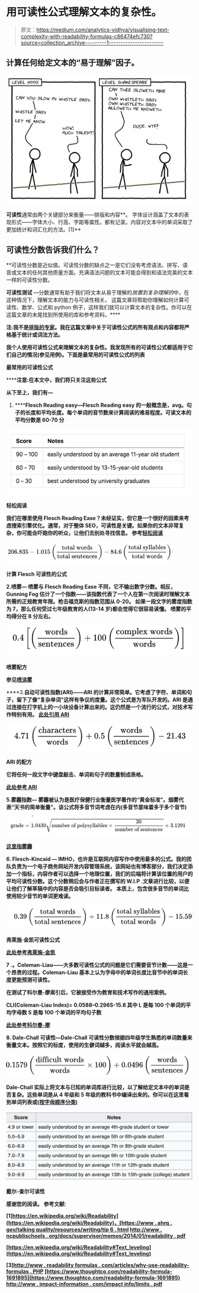 # 用可读性公式理解文本的复杂性。

> 原文：<https://medium.com/analytics-vidhya/visualising-text-complexity-with-readability-formulas-c86474efc730?source=collection_archive---------1----------------------->

## 计算任何给定文本的“易于理解”因子。

![](img/199ea562fa15e35632f9312911b993e8.png)

**可读性**通常由两个关键部分来衡量——排版和内容**。
字体设计涵盖了文本的表现形式——字体大小、行高、字距等属性。都有记录。内容对文本中的单词采取了更加统计和词汇化的方法。[1]**

## **可读性分数告诉我们什么？**

**可读性分数是近似值。可读性分数的缺点之一是它们没有考虑语法、拼写、语音或文本的任何其他质量方面。充满语法问题的文本可能会得到和语法完美的文本一样的可读性分数。

**可读性测试** —分数通常有助于我们将文本从易于理解的*放置到复杂理解的*中，在这种情况下，理解文本的能力与可读性相关。
这篇文章将帮助你理解如何计算可读性、数学、公式和 python 例子，这样我们就可以计算文本的复杂性。你可以在这篇文章的末尾找到所使用的库和参考资料。****

******注**:我不是[排版的专家](https://en.wikipedia.org/wiki/Wikipedia:Typography)。我在这篇文章中关于可读性公式的所有观点和内容都将严格基于统计或词法方法。****

****我个人使用可读性公式来理解文本的复杂性。我发现所有的可读性公式都适用于它们自己的情况(参见用例)。下面是最常用的可读性公式的列表****

****最常用的可读性公式****

******注意:**在本文中，我们将只关注这些公式****

****从下至上，我们有—****

1.  ******Flesch Reading easy—**Flesch Reading easy 的一般概念是，avg。句子的长度和平均长度。每个单词的音节数来计算阅读的难易程度。可读文本的平均分数是 60-70 分****

****![](img/82d2d62815fdd74a38566002e3a715aa.png)****

****轻松阅读****

****我们在哪里使用 Flesch Reading Ease？未经证实，但它是一个很好的因素来考虑搜索引擎优化。通常，对于整体 SEO，可读性是关键。如果你的文本非常复杂，你可能会吓跑你的听众，让他们去别处寻找信息。
参考[轻松阅读](https://en.wikipedia.org/wiki/Flesch%E2%80%93Kincaid_readability_tests#Flesch_reading_ease)****

****![](img/2db11a731993003b38ab8f5e519b964a.png)****

****计算 Flesch 可读性的公式****

****2.**喷雾—** 喷雾与 Flesch Reading Ease 不同，它不输出数字分数。相反，Gunning Fog 估计了一个指数——该指数代表了一个人在第一次阅读时理解文本所需的正规教育年限。枪击福克斯的指数范围从 0-20。
如果一段文字的雾度指数为 7，那么任何受过七年级教育的人(13-14 岁)都会觉得它很容易读懂。
喷雾的平均得分在 8 分左右。****

****![](img/6a616586a45d80bcbdedbfc9faf7ab3e.png)****

****喷雾配方****

****参见[喷涂雾](https://en.wikipedia.org/wiki/Gunning_fog_index)****

****3.**自动可读性指数(ARI)——**ARI 的计算非常简单。它考虑了字符、单词和句子，留下了像“复杂单词”这样有争议的度量。这个公式是为军队开发的。ARI 是通过连接在打字机上的一小块设备计算出来的。这仍然是一个流行的公式，对技术写作特别有用。
[此处引用 ARI](https://en.wikipedia.org/wiki/Automated_readability_index)****

****![](img/25166d2171d96d778ee8e8edcedcdda0.png)****

****ARI 的配方****

****它将任何一段文字中键盘敲击、单词和句子的数量制成表格。****

****[此处参考 ARI](https://en.wikipedia.org/wiki/Automated_readability_index)****

****5.**雾霾指数—** 雾霾被认为是医疗保健行业衡量医学著作的“黄金标准”。烟雾代表“天书的简单衡量”。该公式将多音节词考虑在内(多音节意味着多于多个音节)****

****![](img/9c1dffc8241b37e8a605331c6837ec1d.png)****

****[这里指雾霾](https://en.wikipedia.org/wiki/SMOG)****

****6. **Flesch-Kincaid —** IMHO，也许是互联网内容写作中使用最多的公式。我的团队负责为一个电子商务网站开发内容管理系统，该网站也有博客部分，我们决定添加一个指标，内容作者可以选择一个地理位置，我们的后端将计算该位置的用户的平均可读性分数。这个分数稍后会与作者正在撰写的 W.I.P .文章进行比较，以便让他们了解草稿中的内容是否会吸引目标读者。
本质上，包含很多音节的单词比使用较少音节的单词更难读。****

****![](img/dd0c321577b00009ae9792de559a7010.png)****

****弗莱施·金凯可读性公式****

****[此处参考弗莱施-金凯](https://en.wikipedia.org/wiki/Flesch%E2%80%93Kincaid_readability_tests)****

****7 .**。Coleman-Liau**——大多数可读性公式的问题是它们需要音节计数——这是一个昂贵的过程。Coleman-Liau 基本上认为**字母中的单词长度比音节中的单词长度更能预测可读性。******

****在测试了科尔曼-廖索引后，它被接受作为教育和技术写作的通用案例。****

****CLI(Coleman-Liau Index)= 0.0588–0.296S-15.8
其中 **L** 是每 100 个单词的平均字母数
S 是每 100 个单词的平均句子数****

****[此处参考科尔曼-廖](https://en.wikipedia.org/wiki/Coleman%E2%80%93Liau_index)****

****8. **Dale-Chall 可读性**—Dale-Chall 可读性分数根据四年级学生熟悉的单词数量来衡量文本。按照它的标度，使用的生僻词越多，阅读水平就会越高。****

****![](img/f29746b40cb7282fd80f3a6f0b96c4e1.png)****

****Dale-Chall 实际上将文本与已知的单词库进行比较，以了解给定文本中的单词是否复杂。这些单词是从 4 年级和 5 年级的教科书中编译出来的。你可以在这里看到单词列表或[(按字母顺序分类)](http://www.readabilityformulas.com/articles/dale-chall-readability-word-list.php)****

****![](img/c1b9cd39e2c449a987c961f3d7165535.png)****

****戴尔-查尔可读性****

****感谢您的阅读。 **参考文献:******

****[1][https://en.wikipedia.org/wiki/Readability](https://en.wikipedia.org/wiki/Readability)，[https://www . ahrq . gov/talking quality/resources/writing/tip 6 . html](https://www.ahrq.gov/talkingquality/resources/writing/tip6.html)
[http://www . ncpublischools . org/docs/supervisor/memos/2014/01/readability . pdf](http://www.ncpublicschools.org/docs/superintendents/memos/2014/01/readability.pdf)****

****[https://en.wikipedia.org/wiki/Readability#Text_leveling](https://en.wikipedia.org/wiki/Readability#Text_leveling)****

****[3][http://www . readability formulas . com/articles/why-use-readability-formulas . PHP](http://www.readabilityformulas.com/articles/why-use-readability-formulas.php)
[https://www.thoughtco.com/readability-formula-1691895](https://www.thoughtco.com/readability-formula-1691895)
[http://www . impact-information . com/impact info/limits . pdf](http://www.impact-information.com/impactinfo/Limitations.pdf)****